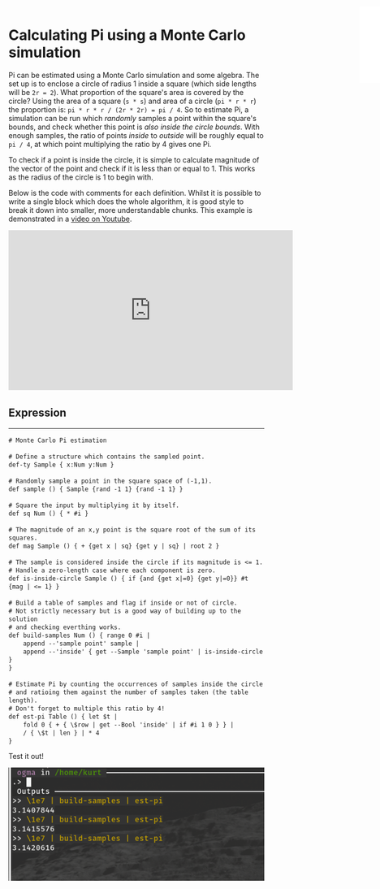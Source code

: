 <iframe src="../.ibox.html?raw=true" style="border:none; position:fixed; width:40px; right:0; z-index=999;"></iframe>

# Calculating Pi using a Monte Carlo simulation

Pi can be estimated using a Monte Carlo simulation and some algebra. The set up is to enclose a
circle of radius 1 inside a square (which side lengths will be `2r = 2`). What proportion of the
square's area is covered by the circle? Using the area of a square (`s * s`) and area of a circle
(`pi * r * r`) the proportion is: `pi * r * r / (2r * 2r) = pi / 4`. So to estimate Pi, a
simulation can be run which _randomly_ samples a point within the square's bounds, and check
whether this point is _also inside the circle bounds_. With enough samples, the ratio of points
_inside_ to _outside_ will be roughly equal to `pi / 4`, at which point multiplying the ratio by 4
gives one Pi.

To check if a point is inside the circle, it is simple to calculate magnitude of the vector of the
point and check if it is less than or equal to 1. This works as the radius of the circle is 1 to
begin with.

Below is the code with comments for each definition. Whilst it is possible to write a single block
which does the whole algorithm, it is good style to break it down into smaller, more understandable
chunks. This example is demonstrated in a [video on Youtube](https://youtu.be/sFun7N9OpiQ).

<iframe width="560" height="315" src="https://www.youtube.com/embed/sFun7N9OpiQ" title="YouTube video player" frameborder="0" allow="accelerometer; autoplay; clipboard-write; encrypted-media; gyroscope; picture-in-picture" allowfullscreen></iframe>

## Expression

---

```plaintext
# Monte Carlo Pi estimation

# Define a structure which contains the sampled point.
def-ty Sample { x:Num y:Num }

# Randomly sample a point in the square space of (-1,1).
def sample () { Sample {rand -1 1} {rand -1 1} }

# Square the input by multiplying it by itself.
def sq Num () { * #i }

# The magnitude of an x,y point is the square root of the sum of its squares.
def mag Sample () { + {get x | sq} {get y | sq} | root 2 }

# The sample is considered inside the circle if its magnitude is <= 1.
# Handle a zero-length case where each component is zero.
def is-inside-circle Sample () { if {and {get x|=0} {get y|=0}} #t {mag | <= 1} }

# Build a table of samples and flag if inside or not of circle.
# Not strictly necessary but is a good way of building up to the solution
# and checking everthing works.
def build-samples Num () { range 0 #i |
    append --'sample point' sample |
    append --'inside' { get --Sample 'sample point' | is-inside-circle }
}

# Estimate Pi by counting the occurrences of samples inside the circle
# and ratioing them against the number of samples taken (the table length).
# Don't forget to multiple this ratio by 4!
def est-pi Table () { let $t |
    fold 0 { + { \$row | get --Bool 'inside' | if #i 1 0 } } |
    / { \$t | len } | * 4
}
```

Test it out!

![](../assets/examples.pi.png?raw=true)
